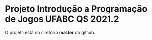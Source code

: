 # Projeto Introdução a Programação de Jogos UFABC QS 2021.2

O projeto está no diretório **master** do github.
